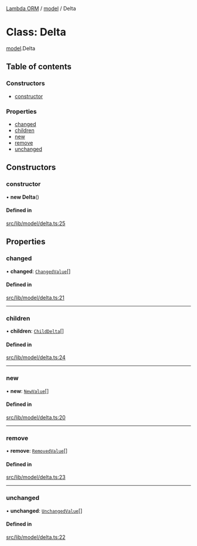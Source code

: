 [Lambda ORM](../README.md) / [model](../modules/model.md) / Delta

# Class: Delta

[model](../modules/model.md).Delta

## Table of contents

### Constructors

- [constructor](model.Delta.md#constructor)

### Properties

- [changed](model.Delta.md#changed)
- [children](model.Delta.md#children)
- [new](model.Delta.md#new)
- [remove](model.Delta.md#remove)
- [unchanged](model.Delta.md#unchanged)

## Constructors

### constructor

• **new Delta**()

#### Defined in

[src/lib/model/delta.ts:25](https://github.com/FlavioLionelRita/lambdaorm/blob/15e828d/src/lib/model/delta.ts#L25)

## Properties

### changed

• **changed**: [`ChangedValue`](../interfaces/model.ChangedValue.md)[]

#### Defined in

[src/lib/model/delta.ts:21](https://github.com/FlavioLionelRita/lambdaorm/blob/15e828d/src/lib/model/delta.ts#L21)

___

### children

• **children**: [`ChildDelta`](../interfaces/model.ChildDelta.md)[]

#### Defined in

[src/lib/model/delta.ts:24](https://github.com/FlavioLionelRita/lambdaorm/blob/15e828d/src/lib/model/delta.ts#L24)

___

### new

• **new**: [`NewValue`](../interfaces/model.NewValue.md)[]

#### Defined in

[src/lib/model/delta.ts:20](https://github.com/FlavioLionelRita/lambdaorm/blob/15e828d/src/lib/model/delta.ts#L20)

___

### remove

• **remove**: [`RemovedValue`](../interfaces/model.RemovedValue.md)[]

#### Defined in

[src/lib/model/delta.ts:23](https://github.com/FlavioLionelRita/lambdaorm/blob/15e828d/src/lib/model/delta.ts#L23)

___

### unchanged

• **unchanged**: [`UnchangedValue`](../interfaces/model.UnchangedValue.md)[]

#### Defined in

[src/lib/model/delta.ts:22](https://github.com/FlavioLionelRita/lambdaorm/blob/15e828d/src/lib/model/delta.ts#L22)
